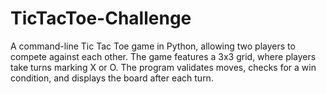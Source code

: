 # TicTacToe-Challenge
A command-line Tic Tac Toe game in Python, allowing two players to compete against each other. The game features a 3x3 grid, where players take turns marking X or O. The program validates moves, checks for a win condition, and displays the board after each turn.
